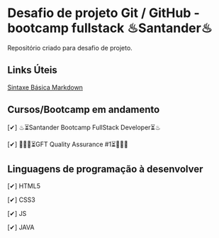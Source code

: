 # Desafio de projeto Git / GitHub - bootcamp fullstack ♨Santander♨
Repositório criado para desafio de projeto.

## Links Úteis
[Sintaxe Básica Markdown](https://www.markdownguide.org/basic-syntax/)

## Cursos/Bootcamp em andamento
[✔] ♨⏳Santander Bootcamp FullStack Developer⏳♨

[✔] 🏃🏻‍♂️⏳GFT Quality Assurance #1⏳🏃🏻‍♂️

## Linguagens de programação à desenvolver
[✔] HTML5

[✔] CSS3

[✔] JS

[✔] JAVA
